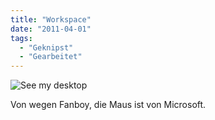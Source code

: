 ```yaml
---
title: "Workspace"
date: "2011-04-01"
tags:
  - "Geknipst"
  - "Gearbeitet"
---
```


![See my desktop](/img/codecandies/desktop_2011.jpg)

Von wegen Fanboy, die Maus ist von Microsoft.
